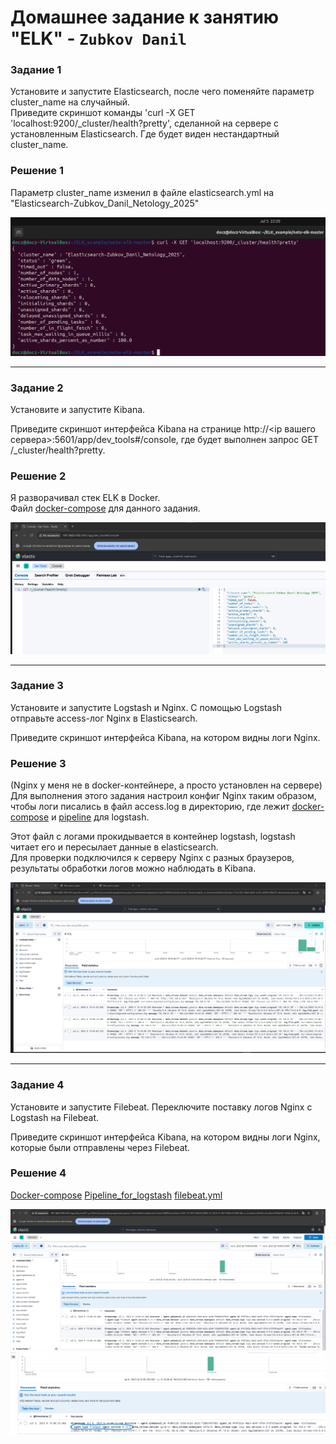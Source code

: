 # Домашнее задание к занятию "ELK" - `Zubkov Danil`

### Задание 1
Установите и запустите Elasticsearch, после чего поменяйте параметр cluster_name на случайный.<br>
Приведите скриншот команды 'curl -X GET 'localhost:9200/_cluster/health?pretty', сделанной на сервере с установленным Elasticsearch. Где будет виден нестандартный cluster_name.

### Решение 1

Параметр cluster_name изменил в файле elasticsearch.yml на "Elasticsearch-Zubkov_Danil_Netology_2025"

![Elastic_terminal](https://github.com/DoctorZub/netology_homeworks/blob/main/img/elk_terminal.png)

---

### Задание 2
Установите и запустите Kibana.

Приведите скриншот интерфейса Kibana на странице http://<ip вашего сервера>:5601/app/dev_tools#/console, где будет выполнен запрос GET /_cluster/health?pretty.

### Решение 2

Я разворачивал стек ELK в Docker.<br>
Файл [docker-compose](https://github.com/DoctorZub/netology_homeworks/blob/main/ELK/docker-compose.yml) для данного задания.

![Kibana](https://github.com/DoctorZub/netology_homeworks/blob/main/img/elk_kibana.png)

---

### Задание 3
Установите и запустите Logstash и Nginx. С помощью Logstash отправьте access-лог Nginx в Elasticsearch.

Приведите скриншот интерфейса Kibana, на котором видны логи Nginx.

### Решение 3

(Nginx у меня не в docker-контейнере, а просто установлен на сервере)
Для выполнения этого задания настроил конфиг Nginx таким образом, чтобы логи писались в файл access.log в директорию, где лежит [docker-compose](https://github.com/DoctorZub/netology_homeworks/blob/main/ELK/docker-compose-nginx.yml) и [pipeline](https://github.com/DoctorZub/netology_homeworks/blob/main/ELK/configs/logstash/pipelines/logs_nginx.conf) для logstash.

Этот файл с логами прокидывается в контейнер logstash, logstash читает его и пересылает данные в elasticsearch.<br>
Для проверки подключился к серверу Nginx с разных браузеров, результаты обработки логов можно наблюдать в Kibana.

![Nginx_kibana](https://github.com/DoctorZub/netology_homeworks/blob/main/img/elk_ngnix_logs.png)

---

### Задание 4
Установите и запустите Filebeat. Переключите поставку логов Nginx с Logstash на Filebeat.

Приведите скриншот интерфейса Kibana, на котором видны логи Nginx, которые были отправлены через Filebeat.

### Решение 4

[Docker-compose](https://github.com/DoctorZub/netology_homeworks/blob/main/ELK/docker-compose_fb.yml)
[Pipeline_for_logstash](https://github.com/DoctorZub/netology_homeworks/blob/main/ELK/configs/logstash/pipelines/beat_nginx.conf)
[filebeat.yml](https://github.com/DoctorZub/netology_homeworks/blob/main/ELK/configs/filebeat/filebeat.yml)

![Nginx_kibana_fb](https://github.com/DoctorZub/netology_homeworks/blob/main/img/elk_ngnix_logs_fb.png)
![Nginx_kibana_fb_close](https://github.com/DoctorZub/netology_homeworks/blob/main/img/elk_ngnix_logs_fb_close.png)
